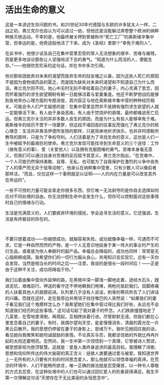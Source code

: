 # 活出生命的意义

​	这是一本讲述生存问题的书。和20世纪30年代德国与东欧的许多犹太人一样，二战之初，弗兰克尔也自认为可以逃过一劫，但他还是没能躲过席卷整个欧洲的纳粹种族灭绝运动。不幸的是，他最终被关押到曾被称作“死亡工厂”的奥斯维辛集中营，但幸运的是，他奇迹般地活了下来，成为《圣经》里那个“幸免于难的人”。



​	在此书中，他很少谈及自己在集中营里忍受的常人无法想象的艰辛、苦难与摧残，而是更多地谈论那些让人坚强地活下去的勇气。“知道为什么而活的人，便能生存。”——他很欣赏尼采的这句话，并在书中多次引用。



​	他对那些因放弃对未来的渴望而放弃生命的狱友嗤之以鼻，因为这些人死亡的原因不是因为食物或药品的匮乏，而是因为缺失对未来的渴望和不知道自己为什么而活。弗兰克尔则不同，他心中无时无刻不牵挂着自己的妻子，内心充满了思念，因而怀着强烈的求生欲望期盼有朝一日能够活着与爱妻重逢。他还不断梦想战后能够到各地举办心理方面的专题讲座，其内容正与他在奥斯维辛集中营的种种经历相关。可能会令人们产生疑惑的是：在集中营里显然并不是拥有强烈求生欲望的人就一定能够活下来，有人由于身染恶疾，有人由于焚烧炉的吞噬，最终都难逃死亡厄运。但弗兰克尔关注的并非多数人丧生的原因，而是为什么有些人能够幸免于难。
​	奥斯维辛的经历不啻于一场噩梦，但这段不堪回首的往事反而强化了弗兰克尔的核心理念：生活并非弗洛伊德所宣扬的那样，只是简单地祈求快乐，也并非阿德勒所教导的那样，只是为了争权夺利。人们活着是为了寻找生命的意义，这也是人们一生中被赋予的最艰巨的使命。弗兰克尔发现可能找寻到生命意义的三个途径：工作（做有意义的事）、爱（关爱他人）以及拥有克服困难的勇气。苦难本身毫无意义，但我们可以通过自身对苦难的反应赋予其意义。弗兰克尔指出，“在苦难中，一个人可能仍然保持勇敢、自尊、无私，也可能为了自我保护在激烈的斗争中丧失了人的尊严而无异于低等动物”。他承认在纳粹集中营里，只有少数人可以像前者那样活，“而且，仅仅这样一个事例就足以证明——人的内在力量是可以改变其外在命运的”。





​	一些不可控的力量可能会拿走你很多东西，但它唯一无法剥夺的是你自主选择如何应对不同处境的自由。你无法控制生命中会发生什么，但你可以控制面对这些事情时自己的情绪与行动。



​	生活是充满意义的，人们要摈弃环境的侵扰，学会追寻生活的意义。它还强调，生活是有终极目的存在的。

​	

​	不要只想着成功——你越想成功，就越容易失败。成功就像幸福一样，可遇而不可求。它是一种自然而然的产物，是一个人无意识地投身于某一伟大的事业时产生的衍生品，或者是为他人奉献时的副产品。幸福总会降临的，成功也同样：常常是无心插柳柳成荫。我希望你们的一切行为服从良心，并用知识去实现它。总有一天你会发现，当然是相当长的时间之后——注意，我说的是很长一段时间后！——正是由于这种不关注，成功将降临于你。”

​	我们沿着由集中营向外延伸的路，在黑暗中深一脚浅一脚地走着，途经大石头，蹚进泥坑，艰难前行。押送的看守还不停地朝我们咆哮，用枪托驱赶我们。双脚疼痛的人扶着其他人的肩膀前进。队列里几乎没有人说话，刺骨的寒风吹去了人们讲话的兴趣。而就在这时，走在我旁边并用领子挡住嘴巴的人突然说：“如果我们的妻子看见我们这个鬼模样怎么办？我希望她们在集中营过得比我们好些，永远也不会知道我们经历的这些事情。”
这句话勾起了我对妻子的怀念。人们跌跌撞撞地走了几英里，在雪地里滑倒，再爬起，互相搀扶着行进。尽管默默无语，但我们都在心里思念着自己的妻子。有时，我偶尔望向天空，星星慢慢消失，清晨的霞光在一片黑云后散开。我的思想仍停留在妻子的身影上，思绪万千。我听见她回应我的话，看见她向我微笑和她坦诚鼓励的表情。不论真实与否，我都坚信她的外貌比冉冉升起的太阳还要明亮。
​	忽然间，我一生中第一次领悟到一个真理，它曾被诗人赞颂，被思想家视为绝顶智慧。这就是：爱是人类终身追求的最高目标。我理解了诗歌、思想和信仰所传达的伟大秘密的真正含义：拯救人类要通过爱与被爱。我知道世界上一无所有的人只要有片刻的时间思念爱人，那么他就可以领悟幸福的真谛。在荒凉的环境中，人们不能畅所欲言，唯一正确的做法就是忍受痛苦，以一种令人尊敬的方式去忍受，在这种处境中的人们也可以通过回忆爱人的形象获得满足。我生平第一次理解这句话“天使存在于无比美丽的永恒思念中”。